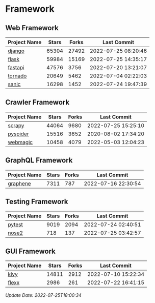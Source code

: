 # Framework

## Web Framework
| Project Name | Stars | Forks | Last Commit |
| ------------ | ----- | ----- | ----------- |
| [django](https://github.com/django/django) | 65304 | 27492 | 2022-07-25 08:20:46 |
| [flask](https://github.com/pallets/flask) | 59984 | 15169 | 2022-07-25 14:35:17 |
| [fastapi](https://github.com/tiangolo/fastapi) | 47576 | 3756 | 2022-07-20 13:21:07 |
| [tornado](https://github.com/tornadoweb/tornado) | 20649 | 5462 | 2022-07-04 02:22:03 |
| [sanic](https://github.com/sanic-org/sanic) | 16298 | 1452 | 2022-07-24 19:47:39 |

## Crawler Framework
| Project Name | Stars | Forks | Last Commit |
| ------------ | ----- | ----- | ----------- |
| [scrapy](https://github.com/scrapy/scrapy) | 44064 | 9680 | 2022-07-25 15:25:10 |
| [pyspider](https://github.com/binux/pyspider) | 15516 | 3652 | 2020-08-02 17:34:20 |
| [webmagic](https://github.com/code4craft/webmagic) | 10458 | 4079 | 2022-05-03 12:04:23 |

## GraphQL Framework
| Project Name | Stars | Forks | Last Commit |
| ------------ | ----- | ----- | ----------- |
| [graphene](https://github.com/graphql-python/graphene) | 7311 | 787 | 2022-07-16 22:30:54 |

## Testing Framework
| Project Name | Stars | Forks | Last Commit |
| ------------ | ----- | ----- | ----------- |
| [pytest](https://github.com/pytest-dev/pytest) | 9019 | 2094 | 2022-07-24 02:40:51 |
| [nose2](https://github.com/nose-devs/nose2) | 718 | 137 | 2022-07-25 03:42:57 |

## GUI Framework
| Project Name | Stars | Forks | Last Commit |
| ------------ | ----- | ----- | ----------- |
| [kivy](https://github.com/kivy/kivy) | 14811 | 2912 | 2022-07-10 15:22:34 |
| [flexx](https://github.com/flexxui/flexx) | 2986 | 261 | 2022-07-22 16:41:15 |

*Update Date: 2022-07-25T18:00:34*